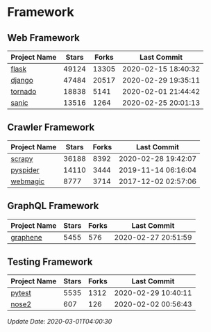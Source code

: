 # Framework

## Web Framework

| Project Name | Stars | Forks | Last Commit |
| ------------ | ----- | ----- | ----------- |
| [flask](https://github.com/pallets/flask) | 49124 | 13305 | 2020-02-15 18:40:32 |
| [django](https://github.com/django/django) | 47484 | 20517 | 2020-02-29 19:35:11 |
| [tornado](https://github.com/tornadoweb/tornado) | 18838 | 5141 | 2020-02-01 21:44:42 |
| [sanic](https://github.com/huge-success/sanic) | 13516 | 1264 | 2020-02-25 20:01:13 |

## Crawler Framework

| Project Name | Stars | Forks | Last Commit |
| ------------ | ----- | ----- | ----------- |
| [scrapy](https://github.com/scrapy/scrapy) | 36188 | 8392 | 2020-02-28 19:42:07 |
| [pyspider](https://github.com/binux/pyspider) | 14110 | 3444 | 2019-11-14 06:16:04 |
| [webmagic](https://github.com/code4craft/webmagic) | 8777 | 3714 | 2017-12-02 02:57:06 |

## GraphQL Framework

| Project Name | Stars | Forks | Last Commit |
| ------------ | ----- | ----- | ----------- |
| [graphene](https://github.com/graphql-python/graphene) | 5455 | 576 | 2020-02-27 20:51:59 |

## Testing Framework

| Project Name | Stars | Forks | Last Commit |
| ------------ | ----- | ----- | ----------- |
| [pytest](https://github.com/pytest-dev/pytest) | 5535 | 1312 | 2020-02-29 10:40:11 |
| [nose2](https://github.com/nose-devs/nose2) | 607 | 126 | 2020-02-02 00:56:43 |

*Update Date: 2020-03-01T04:00:30*